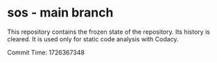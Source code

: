 # sos - main branch

This repository contains the frozen state of the repository.
Its history is cleared. It is used only for static code
analysis with Codacy.

Commit Time: 1726367348